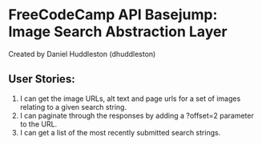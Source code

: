 # FreeCodeCamp API Basejump: Image Search Abstraction Layer
Created by Daniel Huddleston (dhuddleston)

## User Stories:
1. I can get the image URLs, alt text and page urls for a set of images relating to a given search string.
2. I can paginate through the responses by adding a ?offset=2 parameter to the URL.
3. I can get a list of the most recently submitted search strings.
